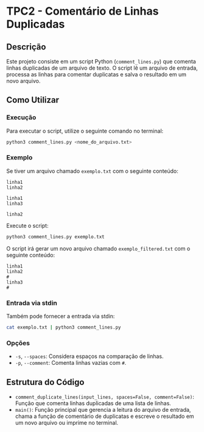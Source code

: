 # TPC2 - Comentário de Linhas Duplicadas

## Descrição

Este projeto consiste em um script Python (`comment_lines.py`) que comenta linhas duplicadas de um arquivo de texto. O script lê um arquivo de entrada, processa as linhas para comentar duplicatas e salva o resultado em um novo arquivo.

## Como Utilizar

### Execução

Para executar o script, utilize o seguinte comando no terminal:

```bash
python3 comment_lines.py <nome_do_arquivo.txt>
```

### Exemplo

Se tiver um arquivo chamado `exemplo.txt` com o seguinte conteúdo:

```
linha1
linha2

linha1
linha3

linha2
```

Execute o script:

```bash
python3 comment_lines.py exemplo.txt
```

O script irá gerar um novo arquivo chamado `exemplo_filtered.txt` com o seguinte conteúdo:

```
linha1
linha2
#
linha3
#
```

### Entrada via stdin

Também pode fornecer a entrada via stdin:

```bash
cat exemplo.txt | python3 comment_lines.py
```

### Opções

- `-s`, `--spaces`: Considera espaços na comparação de linhas.
- `-p`, `--comment`: Comenta linhas vazias com `#`.

## Estrutura do Código

- `comment_duplicate_lines(input_lines, spaces=False, comment=False)`: Função que comenta linhas duplicadas de uma lista de linhas.
- `main()`: Função principal que gerencia a leitura do arquivo de entrada, chama a função de comentário de duplicatas e escreve o resultado em um novo arquivo ou imprime no terminal.
